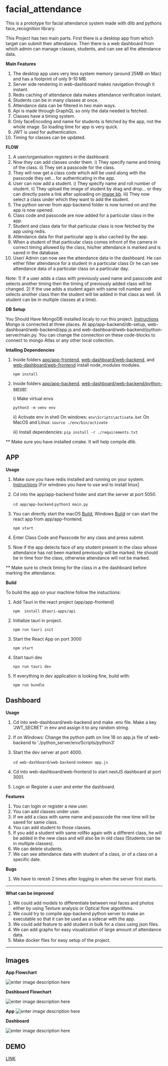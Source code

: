 


# facial_attendance

This is a prototype for facial attendance system made with dlib and pythons face_recognition library.

This Project has two main parts. First there is a desktop app from which target can submit their attendance. Then there is a web dashboard from which admin can manage classes, students, and can see all the attendance data.

**Main Features**
1) The desktop app uses very less system memory (around 25MB on Mac) and has a footprint of only 9-10 MB.
2) Server side rendering in web-dashboard makes navigation through it instant.
3) Redis caching of attendance data makes attendance verification instant.
4) Students can be in many classes at once.
5) Attendance data can be filtered in two main ways.
6) Api is made through GraphQL so only the data needed is fetched.
7) Classes have a timing system.
8) Only faceEncoding and name for students is fetched by the app, not the whole image. So loading time for app is very quick.
9) JWT is used for authentication.
10) Timing for classes can be updated.

**FLOW**

1) A user/organisation registers in the dashboard.
2) Now they can add classes under them.
	i) They specify name and timing of the class.
	ii) They set a passcode for the class.
3) They will now get a class code which will be used along with the passcode they set... for authenticating in the app.
4) User can now add a student.
	i) They specify name and roll number of student.
	ii) They upload the image of student by drag and drop... or they can directly paste a link after uploading on [image bb](https://imgbb.com).
	iii) They now select a class under which they want to add the student.
5) The python server from app-backend folder is now turned on and the app is now opened.
6) Class code and passcode are now added for a particular class in the app.
7) Student and class data for that particular class is now fetched by the app using redis.
8) Attendance data for that particular app is also cached by the app.
9) When a student of that particular class comes infront of the camera in correct timing allowed by the class, his/her attendance is marked and is saved in the database.
10) User/ Admin can now see the attendance data in the dashboard. He can either  filter attendance for a student in a particular class Or he can see attendance data of a particular class on a particular day.

Note: 1) If a user adds a class with previously used name and passcode and selects another timing then the timing of previously added class will be changed.
2) If the use adds a student again with same roll number and selects another class then the student will be added in that class as well. (A student can be in multiple classes at a time).

**DB Setup**

You Should Have MongoDB installed localy to run this project.
[Instructions](https://www.mongodb.com/docs/manual/administration/install-community/)
Mongo is connected at three places. At app/app-backend/db-setup, web-dashboard/web-backend/app.js and web-dashboard/web-backend/python-server/main.py. You can change the connection on these code-blocks to connect to mongo Atlas or any other local collection.

**Intalling Dependencies**
1) Inside folders [app/app-frontend](./app/app-frontend), [web-dashboard/web-backend](./web-dashboard/web-backend), and [web-dashboard/web-frontend](./web-dashboard/web-frontend) install node_modules modules.

    `npm install`

2) Inside folders [app/app-backend](./app/app-backend), [web-dashboard/web-backend/python-server](./web-dashboard/web-backend/python-server): 
	
	i) Make virtual envs
	
    `python3 -m venv env`
    
    ii) Activate env in shell
	    	On windows: `env\Scripts\activate.bat`
		On MacOS and Linux: `source ./env/bin/activate`
		
	iii) Install dependencies: 
    `pip install -r ./requirements.txt`

** Make sure you have installed cmake. It will help compile dlib.

## APP

**Usage**


1) Make sure you have redis installed and running on your system.
[Instructions](https://redis.io/docs/getting-started/) [For windows you have to use wsl to install linux]
2) Cd into the app/app-backend folder and start the server at port 5050.

    `cd app/app-backend`
    `python3 main.py`
3) You can directly start the macOS [Build](https://github.com/hrit-ik/facial_attendance/tree/main/app/app-frontend/macos_build/app-frontend.app/Contents/MacOS), Windows [Build](https://github.com/hrit-ik/facial_attendance/tree/main/app/app-frontend/windows_build) or can start the react app from app/app-frontend.

    `npm start`
    
 4) Enter Class Code and Passcode for any class and press submit.
 5) Now if the app detects face of any student present in the class whose attendance has not been marked previously will be marked. He should be in time foor the class, otherwise attendance will not be marked.

** Make sure to check timing for the class in a the dashboard before marking the attendance.
 	
**Build**

To build the app on your machine follow the instuctions: 

1) Add Tauri in the react project (app/app-frontend)

    `npm  install @tauri-apps/api`

2) Initialize tauri in project.

    `npm run tauri init`

3) Start the React App on port 3000

    `npm start`

4) Start tauri dev

    `npx run tauri dev`

5) If everything in dev application is looking fine, build with: 

    `npm run bundle`


## Dashboard

**Usage**
1) Cd into web-dashboard/web-backend and make .env file. Make a key 'JWT_SECRET' in env and assign it to any random string. 
2) If on Windows: Change the python path on line 18 on app.js file of web-backend to './python_server/env/Scripts/python3'
3) Start the dev server at port 4000.
	

    `cd web-dashboard/web-backend`
    `nodemon app.js`

4) Cd into web-dashboard/web-frontend to start nextJS dashboard at port 3001.
5) Login or Register a user and enter the dashboard.

**Features**
1) You can login or register a new user.
2) You can add classes under user.
3) If we add a class with same name and passcode the new time will be saved for same class.
4) You can add student to those classes.
5) If you add a student with same rollNo again with a different class, he will be added in the new class and will also be in old class (Students can be in multiple classes).
6) We can delete students.
7) We can see attendance data with student of a class, or of a class on a specific date. 

**Bugs**
1) We have to reresh 2 times after logging in when the server first starts.

<hr>

**What can be improved**
1) We could add models to differentiate between real faces and photos either by using Texture analysis or Optical flow algorithms.
2) We could try to compile app-backend python server to make an executable so that it can be used as a sidecar with the app.
3) We could add feature to add student in bulk for a class using json files.
4) We can add graphs for easy visualization of large amount of attendance data.
5) Make docker files for easy setup of the project.

<hr>

## Images

**App Flowchart**

![enter image description here](https://i.ibb.co/8D8ZnLq/Screenshot-2022-05-30-at-1-55-08-AM.png)


**Dashboard Flowchart**

![enter image description here](https://i.ibb.co/Lhj6bFZ/Screenshot-2022-05-30-at-1-55-49-AM.png)

**App**
![enter image description here](https://i.ibb.co/5kWzknt/Screenshot-2022-06-03-at-6-50-09-PM.png)

**Dashboard**

![enter image description here](https://i.ibb.co/ZdrBhcz/Screenshot-2022-06-03-at-7-00-27-PM.png)


## DEMO

[LINK](https://drive.google.com/file/d/1JsgdE1TOz8gawWhL6EOLVaKZxTdfTb70/view?usp=sharing)
